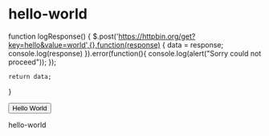 # hello-world
function logResponse() 
{
  $.post('https://httpbin.org/get?key=hello&value=world',{},function(response) 
  {     data = response;
		console.log(response)
  }).error(function(){
  console.log(alert("Sorry could not proceed"));
});

    return data;
}
<head>
<!-- Google Tag Manager -->
<script>(function(w,d,s,l,i){w[l]=w[l]||[];w[l].push({'gtm.start':
new Date().getTime(),event:'gtm.js'});var f=d.getElementsByTagName(s)[0],
j=d.createElement(s),dl=l!='dataLayer'?'&l='+l:'';j.async=true;j.src=
'https://www.googletagmanager.com/gtm.js?id='+i+dl;f.parentNode.insertBefore(j,f);
})(window,document,'script','dataLayer','GTM-5VZGSP53');</script>
<!-- End Google Tag Manager -->
</head>
<body>
  
  <button onclick="logResponse()">Hello World</button>
  
<!-- Google Tag Manager (noscript) -->
<noscript><iframe src="https://www.googletagmanager.com/ns.html?id=GTM-5VZGSP53"
height="0" width="0" style="display:none;visibility:hidden"></iframe></noscript>
<!-- End Google Tag Manager (noscript) -->
</body>
<!-- Google Tag Manager (noscript) -->
<noscript><iframe src="https://www.googletagmanager.com/ns.html?id=GTM-5VZGSP53"
height="0" width="0" style="display:none;visibility:hidden"></iframe></noscript>
<!-- End Google Tag Manager (noscript) -->

hello-world
